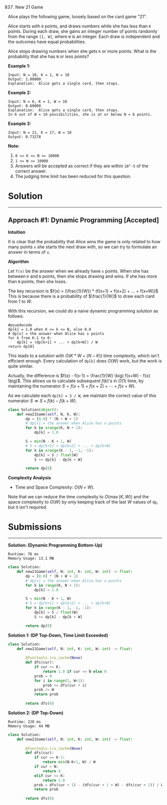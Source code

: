 837. New 21 Game

Alice plays the following game, loosely based on the card game "21".

Alice starts with `0` points, and draws numbers while she has less than `K` points.  During each draw, she gains an integer number of points randomly from the range `[1, W]`, where `W` is an integer.  Each draw is independent and the outcomes have equal probabilities.

Alice stops drawing numbers when she gets `K` or more points.  What is the probability that she has `N` or less points?

**Example 1:**

```
Input: N = 10, K = 1, W = 10
Output: 1.00000
Explanation:  Alice gets a single card, then stops.
```

**Example 2:**

```
Input: N = 6, K = 1, W = 10
Output: 0.60000
Explanation:  Alice gets a single card, then stops.
In 6 out of W = 10 possibilities, she is at or below N = 6 points.
```

**Example 3:**

```
Input: N = 21, K = 17, W = 10
Output: 0.73278
```

**Note:**

1. `0 <= K <= N <= 10000`
1. `1 <= W <= 10000`
1. Answers will be accepted as correct if they are within `10^-5` of the correct answer.
1. The judging time limit has been reduced for this question.

# Solution
---
## Approach #1: Dynamic Programming [Accepted]
**Intuition**

It is clear that the probability that Alice wins the game is only related to how many points `x` she starts the next draw with, so we can try to formulate an answer in terms of `x`.

**Algorithm**

Let `f(x)` be the answer when we already have `x` points. When she has between `K` and `N` points, then she stops drawing and wins. If she has more than `N` points, then she loses.

The key recursion is $f(x) = (\frac{1}{W}) * (f(x+1) + f(x+2) + ... + f(x+W))$ This is because there is a probability of $\frac{1}{W}$ to draw each card from $1$ to $W$.

With this recursion, we could do a naive dynamic programming solution as follows:

```
#psuedocode
dp[k] = 1.0 when K <= k <= N, else 0.0
# dp[x] = the answer when Alice has x points
for k from K-1 to 0:
    dp[k] = (dp[k+1] + ... + dp[k+W]) / W
return dp[0]
```

This leads to a solution with $O(K*W + (N-K))$ time complexity, which isn't efficient enough. Every calculation of `dp[k]` does $O(W)$ work, but the work is quite similar.

Actually, the difference is $f(x) - f(x-1) = \frac{1}{W} \big( f(x+W) - f(x) \big)$. This allows us to calculate subsequent $f(k)$'s in $O(1)$ time, by maintaining the numerator $S = f(x+1) + f(x+2) + \cdots + f(x+W)$.

As we calculate each `dp[k] = S / W`, we maintain the correct value of this numerator $S \Rightarrow S + f(k) - f(k+W)$.

```python
class Solution(object):
    def new21Game(self, N, K, W):
        dp = [0.0] * (N + W + 1)
        # dp[x] = the answer when Alice has x points
        for k in xrange(K, N + 1):
            dp[k] = 1.0

        S = min(N - K + 1, W)
        # S = dp[k+1] + dp[k+2] + ... + dp[k+W]
        for k in xrange(K - 1, -1, -1):
            dp[k] = S / float(W)
            S += dp[k] - dp[k + W]

        return dp[0]
```

**Complexity Analysis**

* Time and Space Complexity: $O(N + W)$.

Note that we can reduce the time complexity to $O(\max(K, W))$ and the space complexity to $O(W)$ by only keeping track of the last $W$ values of `dp`, but it isn't required.

# Submissions
---
**Solution: (Dynamic Programming Bottom-Up)**
```
Runtime: 76 ms
Memory Usage: 13.1 MB
```
```python
class Solution:
    def new21Game(self, N: int, K: int, W: int) -> float:
        dp = [0.0] * (N + W + 1)
        # dp[x] = the answer when Alice has x points
        for k in range(K, N + 1):
            dp[k] = 1.0

        S = min(N - K + 1, W)
        # S = dp[k+1] + dp[k+2] + ... + dp[k+W]
        for k in range(K - 1, -1, -1):
            dp[k] = S / float(W)
            S += dp[k] - dp[k + W]

        return dp[0]
```

**Solution 1: (DP Top-Down, Time Limit Exceeded)**
```python
class Solution:
    def new21Game(self, N: int, K: int, W: int) -> float:
        
        @functools.lru_cache(None)
        def dfs(cur):
            if cur >= K:
                return 1.0 if cur <= N else 0
            prob = 0
            for i in range(1, W+1):
                prob += dfs(cur + i)
            prob /= W
            return prob
    
        return dfs(0)
```

**Solution 2: (DP Top-Down)**
```
Runtime: 228 ms
Memory Usage: 44 MB
```
```python
class Solution:
    def new21Game(self, N: int, K: int, W: int) -> float:
        
        @functools.lru_cache(None)
        def dfs(cur):
            if cur == K-1:
                return min(N-K+1, W) / W
            if cur > N:
                return 0
            elif cur >= K:
                return 1.0
            prob = dfs(cur + 1) - (dfs(cur + 1 + W) - dfs(cur + 1)) / W
            return prob
    
        return dfs(0)
```
